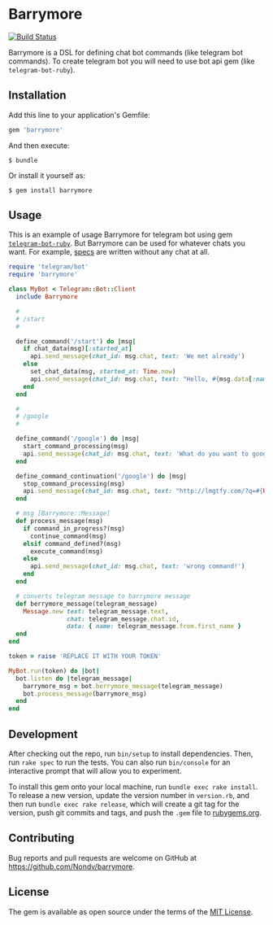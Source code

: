 # Barrymore

[![Build Status](https://travis-ci.org/Nondv/barrymore.svg?branch=master)](https://travis-ci.org/Nondv/barrymore)

Barrymore is a DSL for defining chat bot commands (like telegram bot commands).
To create telegram bot you will need to use bot api gem (like `telegram-bot-ruby`).

## Installation

Add this line to your application's Gemfile:

```ruby
gem 'barrymore'
```

And then execute:

    $ bundle

Or install it yourself as:

    $ gem install barrymore

## Usage

This is an example of usage Barrymore for telegram bot using gem [`telegram-bot-ruby`](https://github.com/atipugin/telegram-bot-ruby).
But Barrymore can be used for whatever chats you want.
For example, [specs](spec/barrymore_spec.rb)  are written without any
chat at all.


```ruby
require 'telegram/bot'
require 'barrymore'

class MyBot < Telegram::Bot::Client
  include Barrymore

  #
  # /start
  #

  define_command('/start') do |msg|
    if chat_data(msg)[:started_at]
      api.send_message(chat_id: msg.chat, text: 'We met already')
    else
      set_chat_data(msg, started_at: Time.now)
      api.send_message(chat_id: msg.chat, text: "Hello, #{msg.data[:name]}!")
    end
  end

  #
  # /google
  #

  define_command('/google') do |msg|
    start_command_processing(msg)
    api.send_message(chat_id: msg.chat, text: 'What do you want to google?')
  end

  define_command_continuation('/google') do |msg|
    stop_command_processing(msg)
    api.send_message(chat_id: msg.chat, text: "http://lmgtfy.com/?q=#{URI.escape msg.text}")
  end

  # msg [Barrymore::Message]
  def process_message(msg)
    if command_in_progress?(msg)
      continue_command(msg)
    elsif command_defined?(msg)
      execute_command(msg)
    else
      api.send_message(chat_id: msg.chat, text: 'wrong command!')
    end
  end

  # converts telegram message to barrymore message
  def berrymore_message(telegram_message)
    Message.new text: telegram_message.text,
                chat: telegram_message.chat.id,
                data: { name: telegram_message.from.first_name }
  end
end

token = raise 'REPLACE IT WITH YOUR TOKEN'

MyBot.run(token) do |bot|
  bot.listen do |telegram_message|
    barrymore_msg = bot.berrymore_message(telegram_message)
    bot.process_message(barrymore_msg)
  end
end
```

## Development

After checking out the repo, run `bin/setup` to install dependencies. Then, run `rake spec` to run the tests. You can also run `bin/console` for an interactive prompt that will allow you to experiment.

To install this gem onto your local machine, run `bundle exec rake install`. To release a new version, update the version number in `version.rb`, and then run `bundle exec rake release`, which will create a git tag for the version, push git commits and tags, and push the `.gem` file to [rubygems.org](https://rubygems.org).

## Contributing

Bug reports and pull requests are welcome on GitHub at https://github.com/Nondv/barrymore.


## License

The gem is available as open source under the terms of the [MIT License](http://opensource.org/licenses/MIT).

